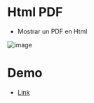 # Html PDF 

* Mostrar un PDF en Html

![image](https://user-images.githubusercontent.com/107442821/177418299-4e843e4d-4284-49f4-bfe8-837e52795a82.png)

# Demo
* <a href="http://html-pdf.github.io/" target="_blank">Link</a>
